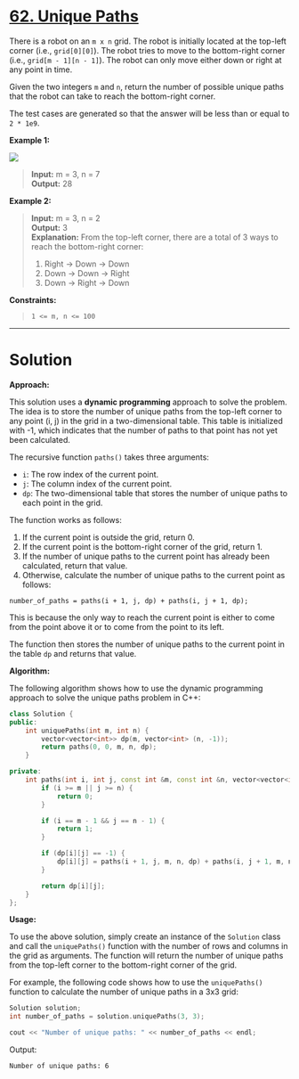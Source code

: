 # [62. Unique Paths](https://leetcode.com/problems/unique-paths/)

There is a robot on an `m x n` grid. The robot is initially located at the top-left corner (i.e., `grid[0][0]`). The robot tries to move to the bottom-right corner (i.e., `grid[m - 1][n - 1]`). The robot can only move either down or right at any point in time.

Given the two integers `m` and `n`, return the number of possible unique paths that the robot can take to reach the bottom-right corner.

The test cases are generated so that the answer will be less than or equal to `2 * 1e9`.

**Example 1:**

![](https://assets.leetcode.com/uploads/2018/10/22/robot_maze.png)

>**Input:** m = 3, n = 7<br>
**Output:** 28

**Example 2:**

>**Input:** m = 3, n = 2<br>
**Output:** 3<br>
**Explanation:** From the top-left corner, there are a total of 3 ways to reach the bottom-right corner:<br>
>1. Right -> Down -> Down<br>
>2. Down -> Down -> Right<br>
>3. Down -> Right -> Down
 

**Constraints:**

> `1 <= m, n <= 100`
---
# Solution

**Approach:**

This solution uses a **dynamic programming** approach to solve the problem. The idea is to store the number of unique paths from the top-left corner to any point (i, j) in the grid in a two-dimensional table. This table is initialized with -1, which indicates that the number of paths to that point has not yet been calculated.

The recursive function `paths()` takes three arguments:

* `i`: The row index of the current point.
* `j`: The column index of the current point.
* `dp`: The two-dimensional table that stores the number of unique paths to each point in the grid.

The function works as follows:

1. If the current point is outside the grid, return 0.
2. If the current point is the bottom-right corner of the grid, return 1.
3. If the number of unique paths to the current point has already been calculated, return that value.
4. Otherwise, calculate the number of unique paths to the current point as follows:

```
number_of_paths = paths(i + 1, j, dp) + paths(i, j + 1, dp);
```

This is because the only way to reach the current point is either to come from the point above it or to come from the point to its left.

The function then stores the number of unique paths to the current point in the table `dp` and returns that value.

**Algorithm:**

The following algorithm shows how to use the dynamic programming approach to solve the unique paths problem in C++:

```c++
class Solution {
public:
    int uniquePaths(int m, int n) {
        vector<vector<int>> dp(m, vector<int> (n, -1));
        return paths(0, 0, m, n, dp);
    }

private:
    int paths(int i, int j, const int &m, const int &n, vector<vector<int>> &dp) {
        if (i >= m || j >= n) {
            return 0;
        }

        if (i == m - 1 && j == n - 1) {
            return 1;
        }

        if (dp[i][j] == -1) {
            dp[i][j] = paths(i + 1, j, m, n, dp) + paths(i, j + 1, m, n, dp);
        }

        return dp[i][j];
    }
};
```

**Usage:**

To use the above solution, simply create an instance of the `Solution` class and call the `uniquePaths()` function with the number of rows and columns in the grid as arguments. The function will return the number of unique paths from the top-left corner to the bottom-right corner of the grid.

For example, the following code shows how to use the `uniquePaths()` function to calculate the number of unique paths in a 3x3 grid:

```c++
Solution solution;
int number_of_paths = solution.uniquePaths(3, 3);

cout << "Number of unique paths: " << number_of_paths << endl;
```

Output:

```
Number of unique paths: 6
```